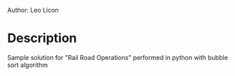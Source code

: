 Author: Leo Licon
# Description
Sample solution for "Rail Road Operations" performed in python with bubble sort algorithm
